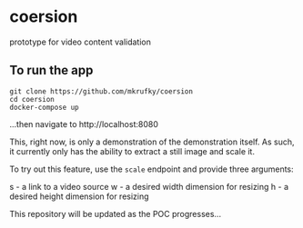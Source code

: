 # coersion
prototype for video content validation

## To run the app
```shell
git clone https://github.com/mkrufky/coersion
cd coersion
docker-compose up
```

...then navigate to http://localhost:8080

This, right now, is only a demonstration of the demonstration itself.  As such, it currently only has the ability to extract a still image and scale it.

To try out this feature, use the `scale` endpoint and provide three arguments:

s - a link to a video source
w - a desired width dimension for resizing
h - a desired height dimension for resizing

This repository will be updated as the POC progresses...
